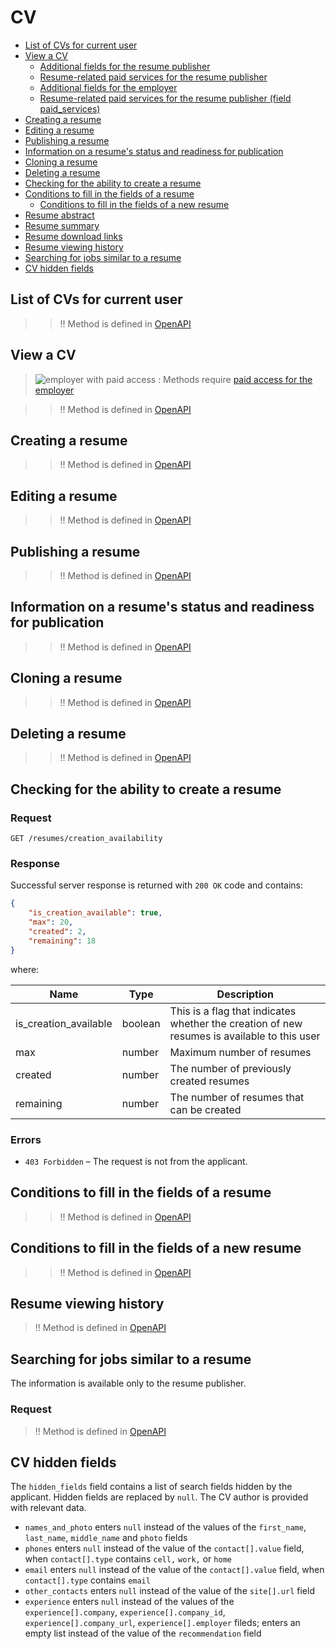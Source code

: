# CV

* [List of CVs for current user](#mine)
* [View a CV](#item)
  * [Additional fields for the resume publisher](https://api.hh.ru/openapi/en/redoc#tag/Resume.-Viewing-info/operation/get-resume)
  * [Resume-related paid services for the resume publisher](https://api.hh.ru/openapi/en/redoc#tag/Resume.-Viewing-info/operation/get-resume)
  * [Additional fields for the employer](https://api.hh.ru/openapi/en/redoc#tag/Resume.-Viewing-info/operation/get-resume)
  * [Resume-related paid services for the resume publisher (field paid_services)](https://api.hh.ru/openapi/en/redoc#tag/Resume.-Viewing-info/operation/get-resume)
* [Creating a resume](#create_edit)
* [Editing a resume](#create_edit)
* [Publishing a resume](#publish)
* [Information on a resume's status and readiness for publication](#status-and-publication)
* [Cloning a resume](#clone)
* [Deleting a resume](#delete)
* [Checking for the ability to create a resume](#availability)
* [Conditions to fill in the fields of a resume](#conditions)
  * [Conditions to fill in the fields of a new resume](#init-conditions)
* [Resume abstract](#resume-nano)
* [Resume summary](#resume-short)
* [Resume download links](#download-links)
* [Resume viewing history](#views)
* [Searching for jobs similar to a resume](https://api.hh.ru/openapi/en/redoc#tag/Applicant-vacancy-search/operation/get-vacancies-similar-to-resume)
* [CV hidden fields](#hidden-fields)


<a name="mine"></a>
## List of CVs for current user

> >!! Method is defined in [OpenAPI](https://api.hh.ru/openapi/en/redoc#tag/Resume.-Viewing-info/operation/get-mine-resumes)

<a name="item"></a>
## View a CV

> <img src="http://hhru.github.io/api/badges/emp_paid.png" alt="employer with paid access" /> : Methods require [paid access for the employer](/docs_eng/payable/employer_payable_methods.md)

> >!! Method is defined in [OpenAPI](https://api.hh.ru/openapi/en/redoc#tag/Resume-view/operation/get-resume)

<a name="create"></a>
## Creating a resume

> >!! Method is defined in [OpenAPI](https://api.hh.ru/openapi/en/redoc#tag/Resume.-Creating-and-updating/operation/create-resume)

<a name="edit"></a>
## Editing a resume

> >!! Method is defined in [OpenAPI](https://api.hh.ru/openapi/en/redoc#tag/Resume.-Creating-and-updating/operation/edit-resume)

<a name="publish"></a>
## Publishing a resume

> >!! Method is defined in [OpenAPI](https://api.hh.ru/openapi/en/redoc#tag/Resume.-Publication/operation/publish-resume)

<a name="status-and-publication"></a>
## Information on a resume's status and readiness for publication

> >!! Method is defined in [OpenAPI](https://api.hh.ru/openapi/en/redoc#tag/Resume.-Viewing-information/operation/get-resume-status)

<a name="clone"></a>
## Cloning a resume

> >!! Method is defined in [OpenAPI](https://api.hh.ru/openapi/en/redoc#tag/Resume.-Creating-and-updating/operation/create-resume)

<a name="delete"></a>
## Deleting a resume

> >!! Method is defined in [OpenAPI](https://api.hh.ru/openapi/en/redoc#tag/Resume.-Creating-and-updating/operation/delete-resume)

<a name="availability"></a>
## Checking for the ability to create a resume

### Request

```
GET /resumes/creation_availability
```

### Response

Successful server response is returned with `200 OK` code and contains:

```json
{
    "is_creation_available": true,
    "max": 20,
    "created": 2,
    "remaining": 18
}
```

where:

Name | Type | Description
---- | ------ | ---
is_creation_available  | boolean | This is a flag that indicates whether the creation of new resumes is available to this user
max | number | Maximum number of resumes
created  | number | The number of previously created resumes
remaining  | number | The number of resumes that can be created

### Errors

* `403 Forbidden` – The request is not from the applicant.

<a name="conditions"></a>
## Conditions to fill in the fields of a resume

> >!! Method is defined in [OpenAPI](https://api.hh.ru/openapi/en/redoc#tag/Resume.-Field-conditions/operation/get-resume-conditions)

<a name="init-conditions"></a>
## Conditions to fill in the fields of a new resume

> >!! Method is defined in [OpenAPI](https://api.hh.ru/openapi/en/redoc#tag/Resume.-Field-conditions/operation/get-new-resume-conditions)

<a name="views"></a>
## Resume viewing history

>!! Method is defined in [OpenAPI](https://api.hh.ru/openapi/en/redoc#tag/Resume.-Viewing-info/operation/get-resume-view-history)

<a name="similar"></a>
## Searching for jobs similar to a resume

The information is available only to the resume publisher.

### Request

>!! Method is defined in [OpenAPI](https://api.hh.ru/openapi/en/redoc#tag/Applicant-vacancy-search/operation/get-vacancies-similar-to-resume)

<a name="hidden-fields"></a>
## CV hidden fields

The `hidden_fields` field contains a list of search fields hidden by the applicant. Hidden fields are replaced by `null`. The CV author is provided with relevant data.

* `names_and_photo` enters `null` instead of the values of the `first_name`, `last_name`, `middle_name` and `photo` fields
* `phones`  enters `null` instead of the value of the `contact[].value` field, when `contact[].type` contains `cell,` `work,` or `home`
* `email`  enters `null` instead of the value of the `contact[].value` field, when `contact[].type` contains `email`
* `other_contacts` enters `null` instead of the value of the `site[].url` field
* `experience` enters `null` instead of the values of the `experience[].company`, `experience[].company_id`, `experience[].company_url`, `experience[].employer` fileds; enters an empty list instead of the value of the `recommendation` field

